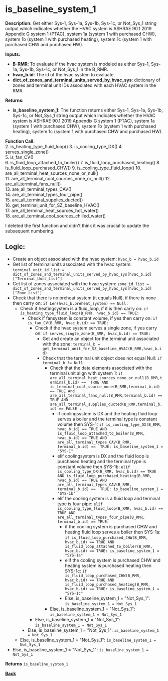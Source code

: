 # is_baseline_system_1  

**Description:** Get either Sys-1, Sys-1a, Sys-1b, Sys-1c, or Not_Sys_1 string output which indicates whether the HVAC system is ASHRAE 90.1 2019 Appendix G system 1 (PTAC), system 1a (system 1 with purchased CHW), system 1b (system 1 with purchased heating), system 1c (system 1 with purchased CHW and purchased HW).  

**Inputs:**  
- **B-RMR**: To evaluate if the hvac system is modeled as either Sys-1, Sys-1a, Sys-1b, Sys-1c, or Not_Sys_1 in the B_RMR.   
- **hvac_b.id**: The id of the hvac system to evaluate.  
- **dict_of_zones_and_terminal_units_served_by_hvac_sys**: dictionary of zones and terminal unit IDs associated with each HVAC system in the RMR.

**Returns:**  
- **is_baseline_system_1**: The function returns either Sys-1, Sys-1a, Sys-1b, Sys-1c, or Not_Sys_1 string output which indicates whether the HVAC system is ASHRAE 90.1 2019 Appendix G system 1 (PTAC), system 1a (system 1 with purchased CHW), system 1b (system 1 with purchased heating), system 1c (system 1 with purchased CHW and purchased HW).  
 
**Function Call:**  
2. is_heating_type_fluid_loop()
3. is_cooling_type_DX()
4. serves_single_zone()  
5. is_fan_CV()  
6. is_fluid_loop_attached_to_boiler()
7. is_fluid_loop_purchased_heating()
8. is_fluid_loop_purchased_CHW()
9. is_cooling_type_fluid_loop()
10. are_all_terminal_heat_sources_none_or_null()  
11. are_all_terminal_cool_sources_none_or_null() 
12. are_all_terminal_fans_null()  
13. are_all_terminal_types_CAV()  
14. are_all_terminal_types_four_pipe()  
15. are_all_terminal_supplies_ducted()  
16. get_terminal_unit_for_SZ_baseline_HVAC()  
17. are_all_terminal_heat_sources_hot_water()  
18. are_all_terminal_cool_sources_chilled_water()  

I deleted the first function and didn't think it was crucial to update the subsequent numbering. 
 

## Logic:    
- Create an object associated with the hvac system: `hvac_b = hvac_b.id`  
- Get list of terminal units associated with the hvac system: `terminal_unit_id_list = dict_of_zones_and_terminal_units_served_by_hvac_sys[hvac_b.id]["Terminal_Unit_List"]`  
- Get list of zones associated with the hvac system: `zone_id_list = dict_of_zones_and_terminal_units_served_by_hvac_sys[hvac_b.id]["Zone_List"]` 
- Check that there is no preheat system (it equals Null), if there is none then carry on: `if Len(hvac_b.preheat_system) == Null:`  
    - Check if heatingsystem is a fluid_loop, if it is then carry on: `if is_heating_type_fluid_loop(B_RMR, hvac_b.id) == TRUE:`     
        - Check if fansystem is constant volume, if yes then carry on: `if is_fan_CV(B_RMR, hvac_b.id) == TRUE:`  
            - Check if the hvac system serves a single zone, if yes carry on: `if serves_single_zone(B_RMR, hvac_b.id) == TRUE:`   
                - Get and create an object for the terminal unit associated with the zone: `terminal_b = get_terminal_unit_for_SZ_baseline_HVAC(B_RMR,hvac_b.id)`  
                - Check that the terminal unit object does not equal Null: `if terminal_b != Null:`  
                    - Check that the data elements associated with the terminal unit align with system 1: `if are_all_terminal_heat_sources_none_or_null(B_RMR,terminal_b.id) ==  TRUE AND is_terminal_cool_source_none(B_RMR,terminal_b.id) == TRUE And are_all_terminal_fans_null(B_RMR,terminal_b.id) == TRUE AND are_all_terminal_supplies_ducted(B_RMR,terminal_b.id) == FALSE :`      
                        - if coolingsystem is DX and the heating fluid loop serves a boiler and the terminal type is constant volume then SYS-1: `if is_cooling_type_DX(B_RMR, hvac_b.id) == TRUE AND is_fluid_loop_attached_to_boiler(B_RMR, hvac_b.id) == TRUE AND are_all_terminal_types_CAV(B_RMR, terminal_b.id) ==  TRUE: is_baseline_system_1 = "SYS-1"`
                        - elif coolingsystem is DX and the fluid loop is purchased heating and the terminal type is constant volume then SYS-1b: `elif is_cooling_type_DX(B_RMR, hvac_b.id) == TRUE AND is_fluid_loop_purchased_heating(B_RMR, hvac_b.id) == TRUE AND are_all_terminal_types_CAV(B_RMR, terminal_b.id) ==  TRUE: is_baseline_system_1 = "SYS-1b"`
                        - elif the cooling system is a fluid loop and terminal type is four pipe: `elif is_cooling_type_fluid_loop(B_RMR, hvac_b.id) == TRUE AND are_all_terminal_types_four_pipe(B_RMR, terminal_b.id) == TRUE:` 
                            - if the cooling system is purchased CHW and heating fluid loop serves a boiler then SYS-1a: `if is_fluid_loop_purchased_CHW(B_RMR, hvac_b.id) == TRUE AND is_fluid_loop_attached_to_boiler(B_RMR, hvac_b.id) == TRUE: is_baseline_system_1 = "SYS-1a"`
                            - elif the cooling system is purchased CHW and heating system is purchased heating then SYS-1c: `if is_fluid_loop_purchased_CHW(B_RMR, hvac_b.id) == TRUE AND is_fluid_loop_purchased_heating(B_RMR, hvac_b.id) == TRUE: is_baseline_system_1 = "SYS-1c"`
                            - Else, is_baseline_system_1 = "Not_Sys_1": `is_baseline_system_1 = Not_Sys_1`  
                    - Else, is_baseline_system_1 = "Not_Sys_1": `is_baseline_system_1 = Not_Sys_1`
            - Else, is_baseline_system_1 = "Not_Sys_1": `is_baseline_system_1 = Not_Sys_1`
        - Else, is_baseline_system_1 = "Not_Sys_1": `is_baseline_system_1 = Not_Sys_1`
    - Else, is_baseline_system_1 = "Not_Sys_1": `is_baseline_system_1 = Not_Sys_1`
- Else, is_baseline_system_1 = "Not_Sys_1": `is_baseline_system_1 = Not_Sys_1`


**Returns** `is_baseline_system_1`  



**[Back](../_toc.md)**